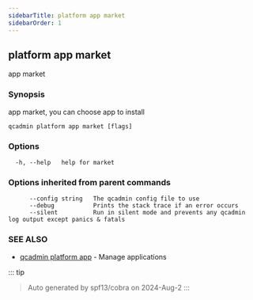 ```yaml
---
sidebarTitle: platform app market
sidebarOrder: 1
---
```


## platform app market

app market

### Synopsis

app market, you can choose app to install

```
qcadmin platform app market [flags]
```

### Options

```
  -h, --help   help for market
```

### Options inherited from parent commands

```
      --config string   The qcadmin config file to use
      --debug           Prints the stack trace if an error occurs
      --silent          Run in silent mode and prevents any qcadmin log output except panics & fatals
```

### SEE ALSO

* [qcadmin platform app](platform_app.md)	 - Manage applications

::: tip
>Auto generated by spf13/cobra on 2024-Aug-2
:::